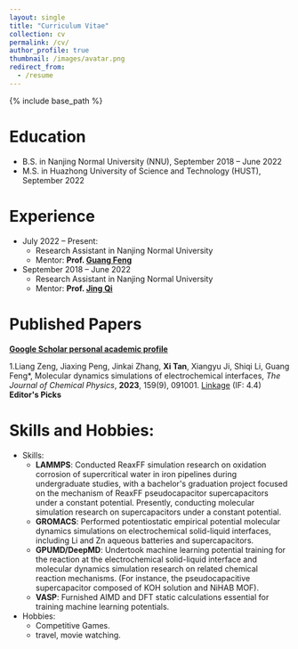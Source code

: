 ```yaml
---
layout: single
title: "Curriculum Vitae"
collection: cv
permalink: /cv/
author_profile: true
thumbnail: /images/avatar.png
redirect_from:
  - /resume
---
```


{% include base_path %}

Education
======
* B.S. in Nanjing Normal University (NNU), September 2018 – June 2022
* M.S. in Huazhong University of Science and Technology (HUST), September 2022

Experience
======
* July 2022 – Present:
  * Research Assistant in Nanjing Normal University
  * Mentor: **Prof. [Guang Feng](http://itp.energy.hust.edu.cn/info/1003/1024.htm)**
* September 2018 – June 2022
  * Research Assistant in Nanjing Normal University
  * Mentor: **Prof. [Jing Qi](http://energy.njnu.edu.cn/info/1204/7387.htm)**


Published Papers
======

**[Google Scholar personal academic profile](https://scholar.google.com.hk/citations?hl=zh-CN&view_op=list_works&gmla=AP6z3ObibXgGh3YvQVc5OuYR559BflnkemWmuPMQxAdLl9IPljZC-2SQhDSyjjEYFyOD6G259gb58NzmhvdxXakpwU9qqj0&user=0Mn4_mIAAAAJ)**

1.Liang Zeng, Jiaxing Peng, Jinkai Zhang, **Xi Tan**, Xiangyu Ji, Shiqi Li, Guang Feng*, Molecular dynamics simulations of electrochemical interfaces, *The Journal of Chemical Physics*, **2023**, 159(9), 091001. [Linkage](https://doi.org/10.1063/5.0160729) (IF: 4.4) **Editor's Picks**





Skills and Hobbies:
======
* Skills:
	* **LAMMPS**: Conducted ReaxFF simulation research on oxidation corrosion of supercritical water in iron pipelines during undergraduate studies, with a bachelor's graduation project focused on the mechanism of ReaxFF pseudocapacitor supercapacitors under a constant potential. Presently, conducting molecular simulation research on supercapacitors under a constant potential.
	* **GROMACS**: Performed potentiostatic empirical potential molecular dynamics simulations on electrochemical solid-liquid interfaces, including Li and Zn aqueous batteries and supercapacitors.
	* **GPUMD/DeepMD**: Undertook machine learning potential training for the reaction at the electrochemical solid-liquid interface and molecular dynamics simulation research on related chemical reaction mechanisms. (For instance, the pseudocapacitive supercapacitor composed of KOH solution and NiHAB MOF).
	* **VASP**: Furnished AIMD and DFT static calculations essential for training machine learning potentials.
* Hobbies:
	* Competitive Games.
	* travel, movie watching.
